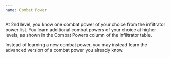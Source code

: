 ```yaml
---
name: Combat Power
---
```

At 2nd level, you know one combat power of your choice from the infiltrator power list. You learn additional
combat powers of your choice at higher levels, as shown in the Combat Powers column of the Infiltrator table.

Instead of learning a new combat power, you may instead learn the advanced version of a combat power you already know.
